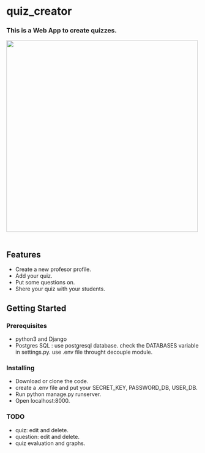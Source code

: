 # quiz_creator
### This is a Web App to create quizzes.

<img src="https://github.com/josebuenogar1/quiz_creator/images4readme/animation.gif" width="500" height="500"/> <br/><br/>

## Features
- Create a new profesor profile.
- Add your quiz.
- Put some questions on.
- Shere your quiz with your students.


## Getting Started

### Prerequisites
- python3 and Django
- Postgres SQL : use postgresql database. 
   check the DATABASES variable in settings.py.
   use .env file throught decouple module. 

### Installing
- Download or clone the code.
- create a .env file and put your SECRET_KEY, PASSWORD_DB, USER_DB.
- Run python manage.py runserver.
- Open localhost:8000.


### TODO
- quiz: edit and delete.
- question: edit and delete.
- quiz evaluation and graphs.